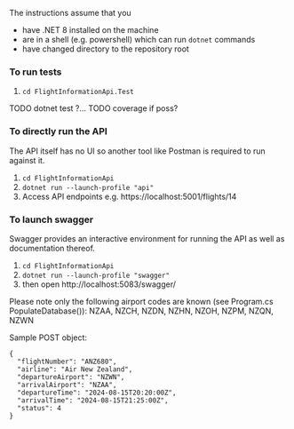 The instructions assume that you
- have .NET 8 installed on the machine
- are in a shell (e.g. powershell) which can run `dotnet` commands
- have changed directory to the repository root


### To run tests
1. `cd FlightInformationApi.Test`

TODO dotnet test ?...
TODO coverage if poss?


### To directly run the API
The API itself has no UI so another tool like Postman is required to run against it.
1. `cd FlightInformationApi`
2. `dotnet run --launch-profile "api"`
3. Access API endpoints e.g. https://localhost:5001/flights/14


### To launch swagger
Swagger provides an interactive environment for running the API as well as documentation thereof.

1. `cd FlightInformationApi`
2. `dotnet run --launch-profile "swagger"`
3. then open http://localhost:5083/swagger/

Please note only the following airport codes are known (see Program.cs PopulateDatabase()): NZAA, NZCH, NZDN, NZHN, NZOH, NZPM, NZQN, NZWN

Sample POST object:
```
{
  "flightNumber": "ANZ680",
  "airline": "Air New Zealand",
  "departureAirport": "NZWN",
  "arrivalAirport": "NZAA",
  "departureTime": "2024-08-15T20:20:00Z",
  "arrivalTime": "2024-08-15T21:25:00Z",
  "status": 4
}
```